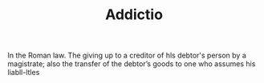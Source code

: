 ---
title: Addictio
letter: A
permalink: "/definitions/addictio.html"
body: In the Roman law. The giving up to a creditor of hls debtor's person by a magistrate;
  also the transfer of the debtor’s goods to one who assumes his liabll-ltles
published_at: '2018-07-07'
source: Black's Law Dictionary
layout: post
---